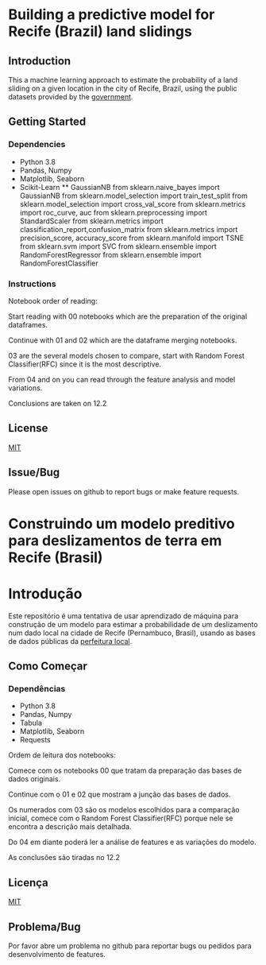 # Building a predictive model for Recife (Brazil) land slidings

## Introduction

This a machine learning approach to estimate the probability of a land sliding on a given location in the city of Recife, Brazil, using the public datasets provided by the [government](http://dados.recife.pe.gov.br/).

## Getting Started

### Dependencies

* Python 3.8
* Pandas, Numpy
* Matplotlib, Seaborn
* Scikit-Learn
** GaussianNB
from sklearn.naive_bayes import GaussianNB
from sklearn.model_selection import train_test_split
from sklearn.model_selection import cross_val_score
from sklearn.metrics import roc_curve, auc
from sklearn.preprocessing import StandardScaler
from sklearn.metrics import classification_report,confusion_matrix
from sklearn.metrics import precision_score, accuracy_score
from sklearn.manifold import TSNE
from sklearn.svm import SVC
from sklearn.ensemble import RandomForestRegressor
from sklearn.ensemble import RandomForestClassifier

### Instructions
Notebook order of reading:

Start reading with 00 notebooks which are the preparation of the original dataframes.

Continue with 01 and 02 which are the dataframe merging notebooks.

03 are the several models chosen to compare, start with Random Forest Classifier(RFC) since it is the most descriptive.

From 04 and on you can read through the feature analysis and model variations.

Conclusions are taken on 12.2

## License
[MIT](https://opensource.org/licenses/MIT)

## Issue/Bug

Please open issues on github to report bugs or make feature requests.


# Construindo um modelo preditivo para deslizamentos de terra em Recife (Brasil)

# Introdução

Este repositório é uma tentativa de usar aprendizado de máquina para construção de um modelo para estimar a probabilidade de um deslizamento num dado local na cidade de Recife (Pernambuco, Brasil), usando as bases de dados públicas da [perfeitura local](http://dados.recife.pe.gov.br/).

## Como Começar
### Dependências
* Python 3.8
* Pandas, Numpy
* Tabula
* Matplotlib, Seaborn
* Requests

Ordem de leitura dos notebooks:

Comece com os notebooks 00 que tratam da preparação das bases de dados originais.

Continue com o 01 e 02 que mostram a junção das bases de dados.

Os numerados com 03 são os modelos escolhidos para a comparação inicial, comece com o Random Forest Classifier(RFC) porque nele se encontra a descrição mais detalhada.

Do 04 em diante poderá ler a análise de features e as variações do modelo.

As conclusões são tiradas no 12.2

## Licença
[MIT](https://opensource.org/licenses/MIT)

## Problema/Bug

Por favor abre um problema no github para reportar bugs ou pedidos para desenvolvimento de features.
